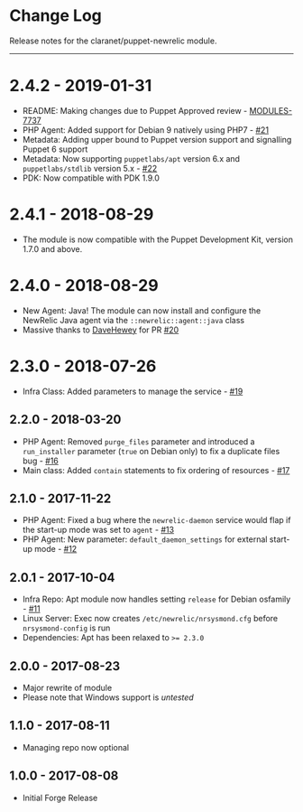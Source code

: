 # Change Log

Release notes for the claranet/puppet-newrelic module.

------------------------------------------

# 2.4.2 - 2019-01-31
  * README: Making changes due to Puppet Approved review - [MODULES-7737](https://tickets.puppetlabs.com/browse/MODULES-7737)
  * PHP Agent: Added support for Debian 9 natively using PHP7 - [#21](https://github.com/claranet/puppet-newrelic/pull/19)
  * Metadata: Adding upper bound to Puppet version support and signalling Puppet 6 support
  * Metadata: Now supporting `puppetlabs/apt` version 6.x and `puppetlabs/stdlib` version 5.x - [#22](https://github.com/claranet/puppet-newrelic/pull/22)
  * PDK: Now compatible with PDK 1.9.0

# 2.4.1 - 2018-08-29
  * The module is now compatible with the Puppet Development Kit, version 1.7.0 and above.

# 2.4.0 - 2018-08-29
  * New Agent: Java! The module can now install and configure the NewRelic Java agent via the `::newrelic::agent::java` class
  * Massive thanks to [DaveHewey](https://github.com/DaveHewy) for PR [#20](https://github.com/claranet/puppet-newrelic/pull/19)

# 2.3.0 - 2018-07-26
  * Infra Class: Added parameters to manage the service - [#19](https://github.com/claranet/puppet-newrelic/pull/19)

## 2.2.0 - 2018-03-20
  * PHP Agent: Removed `purge_files` parameter and introduced a `run_installer` parameter (`true` on Debian only) to fix a duplicate files bug - [#16](https://github.com/claranet/puppet-newrelic/pull/16)
  * Main class: Added `contain` statements to fix ordering of resources - [#17](https://github.com/claranet/puppet-newrelic/pull/17)

## 2.1.0 - 2017-11-22
  * PHP Agent: Fixed a bug where the `newrelic-daemon` service would flap if the start-up mode was set to `agent` - [#13](https://github.com/claranet/puppet-newrelic/issues/13)
  * PHP Agent: New parameter: `default_daemon_settings` for external start-up mode - [#12](https://github.com/claranet/puppet-newrelic/pull/12)

## 2.0.1 - 2017-10-04
  * Infra Repo: Apt module now handles setting `release` for Debian osfamily - [#11](https://github.com/claranet/puppet-newrelic/issues/11)
  * Linux Server: Exec now creates `/etc/newrelic/nrsysmond.cfg` before `nrsysmond-config` is run
  * Dependencies: Apt has been relaxed to `>= 2.3.0`

## 2.0.0 - 2017-08-23
  * Major rewrite of module
  * Please note that Windows support is _untested_

## 1.1.0 - 2017-08-11
  * Managing repo now optional

## 1.0.0 - 2017-08-08
  * Initial Forge Release
